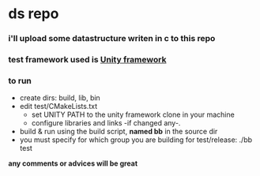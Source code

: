 # ds repo

### i'll upload some datastructure writen in c to this repo

### test framework used is [Unity framework](https://github.com/ThrowTheSwitch/Unity "Unity Test framework")

### to run
* create dirs: build, lib, bin
* edit test/CMakeLists.txt
  * set UNITY PATH to the unity framework clone in your machine 
  * configure libraries and links -if changed any-.
* build & run using the build script, **named bb** in the source dir
* you must specify for which group you are building for test/release: ./bb test

**any comments or advices will be great**
